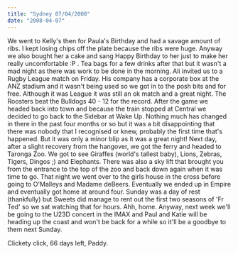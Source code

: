 ```yaml
---
title: "Sydney 07/04/2008"
date: "2008-04-07"
---
```

We went to Kelly's then for Paula's Birthday and had a savage amount of ribs. I kept losing chips off the plate because the ribs were huge. Anyway we also bought her a cake and sang Happy Birthday to her just to make her really uncomfortable :P . Tea bags for a few drinks after that but it wasn't a mad night as there was work to be done in the morning. Ali invited us to a Rugby League match on Friday. His company has a corporate box at the ANZ stadium and it wasn't being used so we got in to the posh bits and for free. Although it was League it was still an ok match and a great night. The Roosters beat the Bulldogs 40 - 12 for the record. After the game we headed back into town and because the train stopped at Central we decided to go back to the Sidebar at Wake Up. Nothing much has changed in there in the past four months or so but it was a bit disappointing that there was nobody that I recognised or knew, probably the first time that's happened. But it was only a minor blip as it was a great night! Next day, after a slight recovery from the hangover, we got the ferry and headed to Taronga Zoo. We got to see Giraffes (world's tallest baby), Lions, Zebras, Tigers, Dingos ;) and Elephants. There was also a sky lift that brought you from the entrance to the top of the zoo and back down again when it was time to go. That night we went over to the girls house in the cross before going to O'Malleys and Madame deBeers. Eventually we ended up in Empire and eventually got home at around four. Sunday was a day of rest (thankfully) but Sweets did manage to rent out the first two seasons of 'Fr Ted' so we sat watching that for hours. Ahh, home. Anyway, next week we'll be going to the U23D concert in the IMAX and Paul and Katie will be heading up the coast and won't be back for a while so it'll be a goodbye to them next Sunday.

Clickety click, 66 days left,
Paddy.